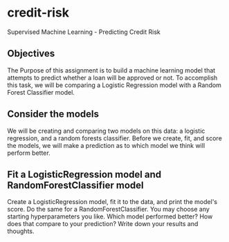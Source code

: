 # credit-risk
Supervised Machine Learning - Predicting Credit Risk

## Objectives

The Purpose of this assignment is to build a machine learning model that attempts to predict whether a loan will be approved or not. To accomplish this task, we will be comparing a Logistic Regression model with a Random Forest Classifier model.

## Consider the models

We will be creating and comparing two models on this data: a logistic regression, and a random forests classifier. Before we create, fit, and score the models, we will make a prediction as to which model we think will perform better.

## Fit a LogisticRegression model and RandomForestClassifier model

Create a LogisticRegression model, fit it to the data, and print the model's score. Do the same for a RandomForestClassifier. You may choose any starting hyperparameters you like. Which model performed better? How does that compare to your prediction? Write down your results and thoughts.
